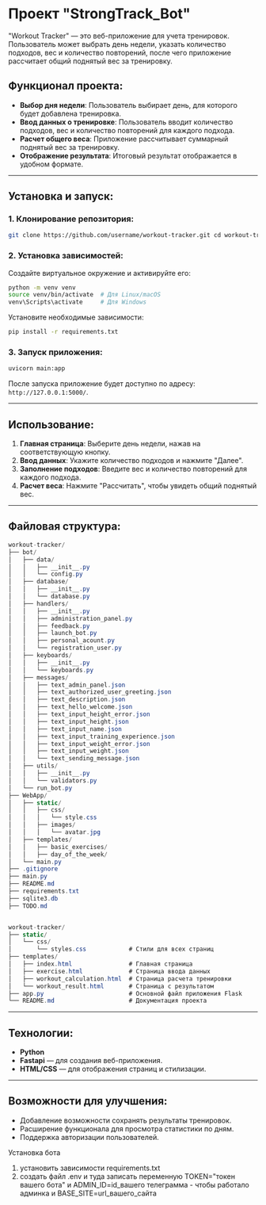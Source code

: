 # **Проект "StrongTrack_Bot"**

"Workout Tracker" — это веб-приложение для учета тренировок. Пользователь может выбрать день недели, указать количество
подходов, вес и количество повторений, после чего приложение рассчитает общий поднятый вес за тренировку.

## **Функционал проекта:**

- **Выбор дня недели**: Пользователь выбирает день, для которого будет добавлена тренировка.
- **Ввод данных о тренировке**: Пользователь вводит количество подходов, вес и количество повторений для каждого
  подхода.
- **Расчет общего веса**: Приложение рассчитывает суммарный поднятый вес за тренировку.
- **Отображение результата**: Итоговый результат отображается в удобном формате.

---

## **Установка и запуск:**

### 1. Клонирование репозитория:

```bash
git clone https://github.com/username/workout-tracker.git cd workout-tracker
```

### 2. Установка зависимостей:

Создайте виртуальное окружение и активируйте его:

```bash
python -m venv venv
source venv/bin/activate  # Для Linux/macOS
venv\Scripts\activate     # Для Windows
```

Установите необходимые зависимости:

```bash
pip install -r requirements.txt
```

### 3. Запуск приложения:

```bash
uvicorn main:app
```

После запуска приложение будет доступно по адресу: `http://127.0.0.1:5000/`.

---

## **Использование:**

1. **Главная страница**: Выберите день недели, нажав на соответствующую кнопку.
2. **Ввод данных**: Укажите количество подходов и нажмите "Далее".
3. **Заполнение подходов**: Введите вес и количество повторений для каждого подхода.
4. **Расчет веса**: Нажмите "Рассчитать", чтобы увидеть общий поднятый вес.

---

## **Файловая структура:**
```csharp
workout-tracker/
├── bot/
│   ├── data/
│   │   ├── __init__.py
│   │   └── config.py
│   ├── database/
│   │   ├── __init__.py
│   │   └── database.py
│   ├── handlers/
│   │   ├── __init__.py
│   │   ├── administration_panel.py
│   │   ├── feedback.py
│   │   ├── launch_bot.py
│   │   ├── personal_acount.py
│   │   └── registration_user.py
│   ├── keyboards/
│   │   ├── __init__.py
│   │   └── keyboards.py
│   ├── messages/
│   │   ├── text_admin_panel.json
│   │   ├── text_authorized_user_greeting.json
│   │   ├── text_description.json
│   │   ├── text_hello_welcome.json
│   │   ├── text_input_height_error.json
│   │   ├── text_input_height.json
│   │   ├── text_input_name.json
│   │   ├── text_input_training_experience.json
│   │   ├── text_input_weight_error.json
│   │   ├── text_input_weight.json
│   │   └── text_sending_message.json
│   ├── utils/
│   │   ├── __init__.py
│   │   └── validators.py
│   └── run_bot.py
├── WebApp/
│   ├── static/
│   │   ├── css/
│   │   │   └── style.css
│   │   ├── images/
│   │   │   └── avatar.jpg
│   ├── templates/
│   │   ├── basic_exercises/
│   │   ├── day_of_the_week/
│   └── main.py
├── .gitignore
├── main.py
├── README.md
├── requirements.txt
├── sqlite3.db
├── TODO.md
```

```csharp

workout-tracker/
├── static/
│   └── css/
│       └── styles.css            # Стили для всех страниц
├── templates/
│   ├── index.html                # Главная страница
│   ├── exercise.html             # Страница ввода данных
│   ├── workout_calculation.html  # Страница расчета тренировки
│   └── workout_result.html       # Страница с результатом
├── app.py                        # Основной файл приложения Flask
└── README.md                     # Документация проекта
```

---

## **Технологии:**

- **Python**
- **Fastapi** — для создания веб-приложения.
- **HTML/CSS** — для отображения страниц и стилизации.

---

## **Возможности для улучшения:**

- Добавление возможности сохранять результаты тренировок.
- Расширение функционала для просмотра статистики по дням.
- Поддержка авторизации пользователей.

Установка бота

1. установить зависимости requirements.txt
2. создать файл .env и туда записать переменную TOKEN="токен вашего бота" и ADMIN_ID=id_вашего телеграмма - чтобы работало админка и BASE_SITE=url_вашего_сайта
